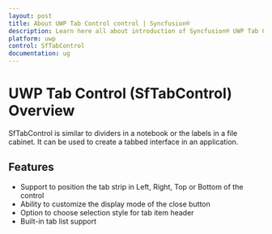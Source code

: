 ```yaml
---
layout: post
title: About UWP Tab Control control | Syncfusion®
description: Learn here all about introduction of Syncfusion® UWP Tab Control (SfTabControl) control, its elements and more.
platform: uwp
control: SfTabControl
documentation: ug
---
```


# UWP Tab Control (SfTabControl) Overview

SfTabControl is similar to dividers in a notebook or the labels in a file cabinet. It can be used to create a tabbed interface in an application. 

## Features

* Support to position the tab strip in Left, Right, Top or Bottom of the control
* Ability to customize the display mode of the close button
* Option to choose selection style for tab item header  
* Built-in tab list support



